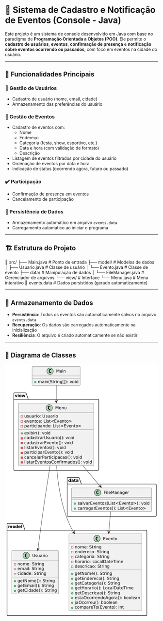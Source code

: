 # 🎉 Sistema de Cadastro e Notificação de Eventos (Console - Java)

Este projeto é um sistema de console desenvolvido em Java com base no paradigma de **Programação Orientada a Objetos (POO)**. Ele permite o **cadastro de usuários**, **eventos**, **confirmação de presença** e **notificação sobre eventos ocorrendo ou passados**, com foco em eventos na cidade do usuário.

---

## 📌 Funcionalidades Principais

### 👤 Gestão de Usuários
- Cadastro de usuário (nome, email, cidade)
- Armazenamento das preferências do usuário

### 🎪 Gestão de Eventos
- Cadastro de eventos com:
  - Nome
  - Endereço
  - Categoria (festa, show, esportivo, etc.)
  - Data e hora (com validação de formato)
  - Descrição
- Listagem de eventos filtrados por cidade do usuário
- Ordenação de eventos por data e hora
- Indicação de status (ocorrendo agora, futuro ou passado)

### ✔️ Participação
- Confirmação de presença em eventos
- Cancelamento de participação

### 💾 Persistência de Dados
- Armazenamento automático em arquivo `events.data`
- Carregamento automático ao iniciar o programa

---

## 🏗️ Estrutura do Projeto
📁 src/
├── Main.java # Ponto de entrada
├── model/ # Modelos de dados
│ ├── Usuario.java # Classe de usuário
│ └── Evento.java # Classe de evento
├── data/ # Manipulação de dados
│ └── FileManager.java # Gerenciador de arquivos
└── view/ # Interface
└── Menu.java # Menu interativo
📄 events.data # Dados persistidos (gerado automaticamente)

---

## 💾 Armazenamento de Dados

- **Persistência**: Todos os eventos são automaticamente salvos no arquivo `events.data`
- **Recuperação**: Os dados são carregados automaticamente na inicialização
- **Resiliência**: O arquivo é criado automaticamente se não existir

---

## 📐 Diagrama de Classes

![alt text](Diagramas/D1.png)